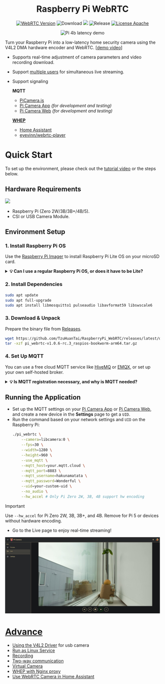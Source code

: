 <h1 align="center">
    Raspberry Pi WebRTC
</h1>

<p align="center">
    <a href="https://chromium.googlesource.com/external/webrtc/+/branch-heads/5790"><img src="https://img.shields.io/badge/libwebrtc-m115.5790-red.svg" alt="WebRTC Version"></a>
    <img src="https://img.shields.io/github/downloads/TzuHuanTai/RaspberryPi_WebRTC/total.svg?color=yellow" alt="Download">
    <img src="https://img.shields.io/badge/C%2B%2B-20-brightgreen?logo=cplusplus">
    <img src="https://img.shields.io/github/v/release/TzuHuanTai/RaspberryPi_WebRTC?color=blue" alt="Release">
    <a href="https://opensource.org/licenses/Apache-2.0"><img src="https://img.shields.io/badge/License-Apache_2.0-purple.svg" alt="License Apache"></a>
</p>

<p align=center>
    <img src="doc/pi_4b_latency_demo.gif" alt="Pi 4b latency demo">
</p>

Turn your Raspberry Pi into a low-latency home security camera using the V4L2 DMA hardware encoder and WebRTC. [[demo video](https://www.youtube.com/watch?v=JZ5bcSAsXog)]

- Supports real-time adjustment of camera parameters and video recording download.
- Support [multiple users](doc/pi_4b_users_demo.gif) for simultaneous live streaming.
- Support signaling 

  **MQTT**
    * [PiCamera.js](https://www.npmjs.com/package/picamera.js)
    * [Pi Camera App](https://github.com/TzuHuanTai/Pi-Camera) *(for development and testing)*
    * [Pi Camera Web](https://picamera.live) *(for development and testing)*

  **[WHEP](https://www.ietf.org/archive/id/draft-ietf-wish-whep-02.html)**
    * [Home Assistant](https://www.home-assistant.io)
    * [eyevinn/webrtc-player](https://www.npmjs.com/package/@eyevinn/webrtc-player)

# Quick Start

To set up the environment, please check out the [tutorial video](https://youtu.be/g5Npb6DsO-0) or the steps below.

## Hardware Requirements

<img src="https://assets.raspberrypi.com/static/51035ec4c2f8f630b3d26c32e90c93f1/2b8d7/zero2-hero.webp" height="96">

* Raspberry Pi (Zero 2W/3B/3B+/4B/5).
* CSI or USB Camera Module.

## Environment Setup

### 1. Install Raspberry Pi OS

Use the [Raspberry Pi Imager](https://www.raspberrypi.com/software/) to install Raspberry Pi Lite OS on your microSD card.

<details>
  <summary>
    <b>💡 Can I use a regular Raspberry Pi OS, or does it have to be Lite?</b>
  </summary>

> You can use either the Lite or full Raspberry Pi OS (the official recommended versions), but Lite OS is generally more efficient.

</details>

### 2. Install Dependencies

```bash
sudo apt update
sudo apt full-upgrade
sudo apt install libmosquitto1 pulseaudio libavformat59 libswscale6
```

### 3. Download & Unpack

Prepare the binary file from [Releases](https://github.com/TzuHuanTai/RaspberryPi_WebRTC/releases).
```bash
wget https://github.com/TzuHuanTai/RaspberryPi_WebRTC/releases/latest/download/pi_webrtc-v1.0.6-rc.3_raspios-bookworm-arm64.tar.gz
tar -xzf pi_webrtc-v1.0.6-rc.3_raspios-bookworm-arm64.tar.gz
```

### 4. Set Up MQTT

You can use a free cloud MQTT service like  [HiveMQ](https://www.hivemq.com) or [EMQX](https://www.emqx.com/en), or set up your own self-hosted broker.

<details>
  <summary>
    <b>💡 Is MQTT registration necessary, and why is MQTT needed?</b>
  </summary>

> MQTT is one option for signaling P2P connection information between your camera and the client UI. WHEP, on the other hand, runs an HTTP service locally and does not require a third-party server. It is only suitable for devices with a public hostname. If you choose to self-host an MQTT server (e.g., [Mosquitto](doc/SETUP_MOSQUITTO.md)) and need to access the signaling server remotely via mobile data, you may need to set up DDNS, port forwarding, and SSL/TLS.

</details>

## Running the Application

* Set up the MQTT settings on your [Pi Camera App](https://github.com/TzuHuanTai/Pi-Camera-App) or [Pi Camera Web](https://picamera.live), and create a new device in the **Settings** page to get a `UID`. 
* Run the command based on your network settings and `UID` on the Raspberry Pi:
    ```bash
    ./pi_webrtc \
        --camera=libcamera:0 \
        --fps=30 \
        --width=1280 \
        --height=960 \
        --use_mqtt \
        --mqtt_host=your.mqtt.cloud \
        --mqtt_port=8883 \
        --mqtt_username=hakunamatata \
        --mqtt_password=Wonderful \
        --uid=your-custom-uid \
        --no_audio \
        --hw_accel # Only Pi Zero 2W, 3B, 4B support hw encoding
    ```

> [!IMPORTANT]
> Use `--hw_accel` for Pi Zero 2W, 3B, 3B+, and 4B. Remove for Pi 5 or devices without hardware encoding.

* Go to the Live page to enjoy real-time streaming!

<p align=center>
    <img src="doc/web_live_demo.jpg" alt="Pi 5 live demo on web">
</p>

# [Advance](https://github.com/TzuHuanTai/RaspberryPi_WebRTC/wiki/Advanced-Settings)

- [Using the V4L2 Driver](https://github.com/TzuHuanTai/RaspberryPi-WebRTC/wiki/Advanced-Settings#using-the-legacy-v4l2-driver) for usb camera
- [Run as Linux Service](https://github.com/TzuHuanTai/RaspberryPi-WebRTC/wiki/Advanced-Settings#run-as-linux-service)
- [Recording](https://github.com/TzuHuanTai/RaspberryPi-WebRTC/wiki/Advanced-Settings#recording)
- [Two-way communication](https://github.com/TzuHuanTai/RaspberryPi-WebRTC/wiki/Advanced-Settings#two-way-communication)
- [Virtual Camera](https://github.com/TzuHuanTai/RaspberryPi-WebRTC/wiki/Advanced-Settings##virtual-camera)
- [WHEP with Nginx proxy](https://github.com/TzuHuanTai/RaspberryPi-WebRTC/wiki/Advanced-Settings#whep-with-nginx-proxy)
- [Use WebRTC Camera in Home Assistant](https://github.com/TzuHuanTai/RaspberryPi-WebRTC/wiki/Advanced-Settings#use-webrtc-camera-in-home-assistant)
